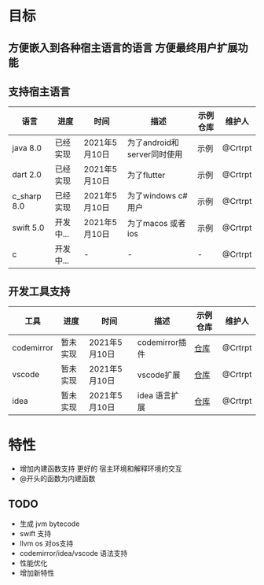 # 目标

方便嵌入到各种宿主语言的语言 方便最终用户扩展功能
---

## 支持宿主语言
| 语言      | 进度 |时间 | 描述 | 示例仓库 |  维护人 |
| ----------- | ----------- |  ----------- | ----------- | ----------- |   ----------- | 
| java  8.0    | 已经实现       | 2021年5月10日 | 为了android和server同时使用| 示例| @Crtrpt |
| dart  2.0    |   已经实现       | 2021年5月10日 | 为了flutter |示例| @Crtrpt |
| c_sharp 8.0   | 已经实现        | 2021年5月10日 | 为了windows c# 用户 |示例| @Crtrpt |
| swift  5.0  | 开发中...        | 2021年5月10日 | 为了macos 或者 ios |示例| @Crtrpt |
| c  | 开发中...        | - | - |-| @Crtrpt |

## 开发工具支持 
| 工具      | 进度 |时间 | 描述 | 示例仓库 |  维护人 |
| ----------- | ----------- |  ----------- | ----------- | ----------- |   ----------- | 
| codemirror   | 暂未实现       | 2021年5月10日 | codemirror插件 | [仓库](https://github.com/whisper-language/codemirror-plugin)| @Crtrpt |
| vscode   |   暂未实现       | 2021年5月10日 | vscode扩展 |[仓库](https://github.com/whisper-language/vsc-plugin)| @Crtrpt |
| idea  | 暂未实现        | 2021年5月10日 | idea 语言扩展 |[仓库](https://github.com/whisper-language/idea-plugin)| @Crtrpt |


# 特性
- 增加内建函数支持 更好的 宿主环境和解释环境的交互
- @开头的函数为内建函数

## TODO 
- 生成 jvm bytecode
- swift 支持
- llvm os 对os支持
- codemirror/idea/vscode 语法支持
- 性能优化
- 增加新特性
